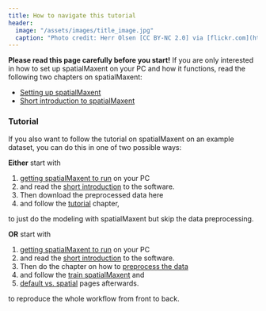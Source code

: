 ```yaml
---
title: How to navigate this tutorial
header:
  image: "/assets/images/title_image.jpg"
  caption: "Photo credit: Herr Olsen [CC BY-NC 2.0] via [flickr.com](https://www.flickr.com/photos/herrolsen/26966727587/)"
---
```



**Please read this page carefully before you start!** If you are only interested in how to set up spatialMaxent on your PC and how it functions, read the following two chapters on spatialMaxent:
* [Setting up spatialMaxent](../020_spatialMaxent)
* [Short introduction to spatialMaxent](../030_spatialMaxent_short_introduction)

### Tutorial
If you also want to follow the tutorial on spatialMaxent on an example dataset, you can do this in one of two possible ways: 

**Either** start with

1.	[getting spatialMaxent to run]( ../020_spatialMaxent) on your PC
1.	and read the [short introduction](../030_spatialMaxent_short_introduction) to the software.
1.	Then download the preprocessed data here 
1.	and follow the [tutorial](../040_tutorial) chapter,

to just do the modeling with spatialMaxent but skip the data preprocessing.

**OR** start with

1.	[getting spatialMaxent to run]( ../020_spatialMaxent) on your PC
1.	and read the [short introduction](../030_spatialMaxent_short_introduction) to the software.
1.	Then do the chapter on how to [preprocess the data](../070_preprocessing) 
1.	and follow the [train spatialMaxent](../050_train_maxent) and
1. [default vs. spatial](../060_default_vs_spatial) pages afterwards.

to reproduce the whole workflow from front to back.
